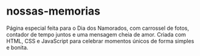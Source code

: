 # nossas-memorias
Página especial feita para o Dia dos Namorados, com carrossel de fotos, contador de tempo juntos e uma mensagem cheia de amor. Criada com HTML, CSS e JavaScript para celebrar momentos únicos de forma simples e bonita.
